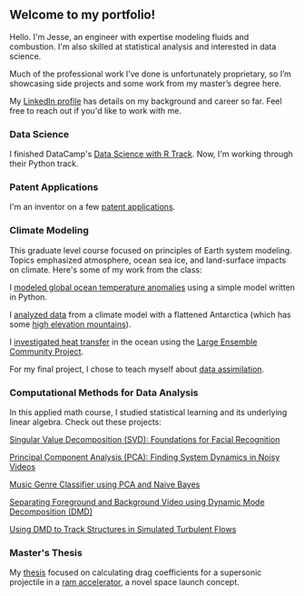 ## Welcome to my portfolio!

Hello. I'm Jesse, an engineer with expertise modeling fluids and  combustion. I'm also skilled at statistical analysis and interested in data science. 

Much of the professional work I’ve done is unfortunately proprietary, so I’m showcasing side projects and some work from my master’s degree here.

My [LinkedIn profile](https://www.linkedin.com/in/jessedumas/) has details on my background and career so far. Feel free to reach out if you'd like to work with me. 

### Data Science

I finished DataCamp's [Data Science with R Track](https://www.datacamp.com/statement-of-accomplishment/track/15439867533afaec70f376e5d4cb3d17a26a5dac). Now, I'm working through their Python track.

### Patent Applications

I'm an inventor on a few [patent applications](https://patents.google.com/?inventor=dumas&assignee=clearsign).

### Climate Modeling

This graduate level course focused on principles of Earth system modeling. Topics emphasized atmosphere, ocean sea ice, and land-surface impacts on climate. Here's some of my work from the class:

I [modeled global ocean temperature anomalies](jesdumas.github.io/atm559/dumas_atm559_hw1.pdf) using a simple model written in Python. 

I [analyzed data](jesdumas.github.io/atm559/dumas_atm559_hw2.pdf) from a climate model with a flattened Antarctica (which has some [high elevation mountains](https://en.wikipedia.org/wiki/Vinson_Massif)).  

I [investigated heat transfer](jesdumas.github.io/atm559/dumas_atm559_hw4.pdf) in the ocean using the [Large Ensemble Community Project](http://www.cesm.ucar.edu/projects/community-projects/LENS/). 

For my final project, I chose to teach myself about [data assimilation](jesdumas.github.io/atm559/dumas_atms559project.pdf).


### Computational Methods for Data Analysis


In this applied math course, I studied statistical learning and its underlying linear algebra. Check out these projects:

[Singular Value Decomposition (SVD): Foundations for Facial Recognition](jesdumas.github.io/amath582/amath582hw1.pdf)

[Principal Component Analysis (PCA): Finding System Dynamics in Noisy Videos](jesdumas.github.io/amath582/amath582hw2.pdf)

[Music Genre Classifier using PCA and Naive Bayes](jesdumas.github.io/amath582/amath582hw3.pdf)

[Separating Foreground and Background Video using Dynamic Mode Decomposition (DMD)](jesdumas.github.io/amath582/amath582hw4.pdf)

[Using DMD to Track Structures in Simulated Turbulent Flows](jesdumas.github.io/amath582/amath582project2.pdf)

### Master's Thesis

My [thesis](jesdumas.github.io/thesisdata/dumas_ms_thesis.pdf) focused on calculating drag coefficients for a supersonic projectile in a [ram accelerator](https://www.aa.washington.edu/research/ramaccel/introduction), a novel space launch concept. 


